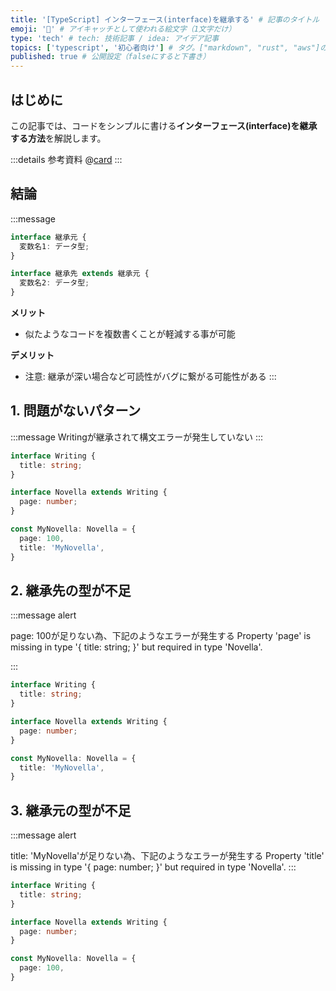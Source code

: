 ```yaml
---
title: '[TypeScript] インターフェース(interface)を継承する' # 記事のタイトル
emoji: '💆' # アイキャッチとして使われる絵文字（1文字だけ）
type: 'tech' # tech: 技術記事 / idea: アイデア記事
topics: ['typescript', '初心者向け'] # タグ。["markdown", "rust", "aws"]のように指定する
published: true # 公開設定（falseにすると下書き）
---
```


## はじめに

この記事では、コードをシンプルに書ける**インターフェース(interface)を継承する方法**を解説します。

:::details 参考資料
@[card](https://www.oreilly.co.jp/books/9784814400362/)
:::

## 結論
:::message
```ts
interface 継承元 {
  変数名1: データ型;
}

interface 継承先 extends 継承元 {
  変数名2: データ型;
}
```
**メリット**
- 似たようなコードを複数書くことが軽減する事が可能

**デメリット**
- 注意: 継承が深い場合など可読性がバグに繋がる可能性がある
:::

## 1. 問題がないパターン
:::message
Writingが継承されて構文エラーが発生していない
:::
```ts
interface Writing {
  title: string;
}

interface Novella extends Writing {
  page: number;
}

const MyNovella: Novella = {
  page: 100,
  title: 'MyNovella',
}
```

## 2. 継承先の型が不足
:::message alert

page: 100が足りない為、下記のようなエラーが発生する
Property 'page' is missing in type '{ title: string; }' but required in type 'Novella'.

:::

```ts
interface Writing {
  title: string;
}

interface Novella extends Writing {
  page: number;
}

const MyNovella: Novella = {
  title: 'MyNovella',
}
```


## 3. 継承元の型が不足
:::message alert

title: 'MyNovella'が足りない為、下記のようなエラーが発生する
Property 'title' is missing in type '{ page: number; }' but required in type 'Novella'.
:::
```ts
interface Writing {
  title: string;
}

interface Novella extends Writing {
  page: number;
}

const MyNovella: Novella = {
  page: 100,
}
```
